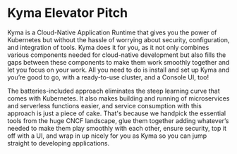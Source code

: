 # Kyma Elevator Pitch

Kyma is a Cloud-Native Application Runtime that gives you the power of Kubernetes but without the hassle of worrying about security, configuration, and integration of tools. 
Kyma does it for you, as it not only combines various components needed for cloud-native development but also fills the gaps between these components to make them work smoothly together and let you focus on your work. 
All you need to do is install and set up Kyma and you’re good to go, with a ready-to-use cluster, and a Console UI, too!

The batteries-included approach eliminates the steep learning curve that comes with Kubernetes.
It also makes building and running of microservices and serverless functions easier, and service consumption with this approach is just a piece of cake. 
That's because we handpick the essential tools from the huge CNCF landscape, glue them together adding whatever’s needed to make them play smoothly with each other, ensure security, top it off with a UI, and wrap in up nicely for you as Kyma so you can jump straight to developing applications.

